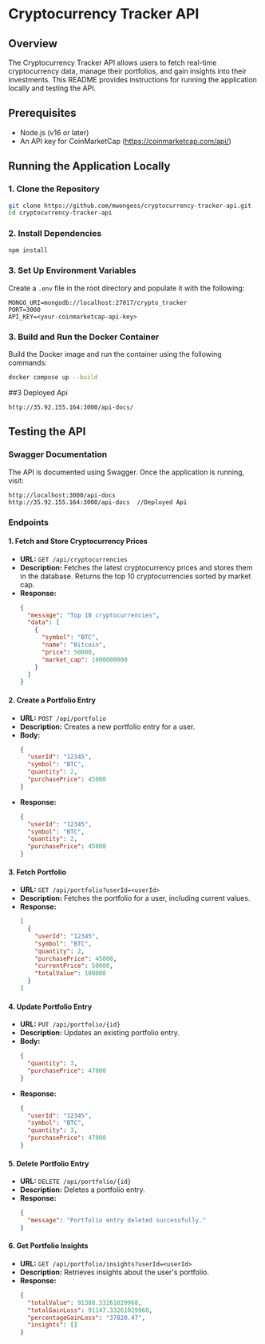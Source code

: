 # Cryptocurrency Tracker API

## Overview
The Cryptocurrency Tracker API allows users to fetch real-time cryptocurrency data, manage their portfolios, and gain insights into their investments. This README provides instructions for running the application locally and testing the API.

## Prerequisites
- Node.js (v16 or later)
- An API key for CoinMarketCap (https://coinmarketcap.com/api/)

## Running the Application Locally

### 1. Clone the Repository
```bash
git clone https://github.com/mwongess/cryptocurrency-tracker-api.git
cd cryptocurrency-tracker-api
```

### 2. Install Dependencies
```bash
npm install
```

### 3. Set Up Environment Variables
Create a `.env` file in the root directory and populate it with the following:
```env
MONGO_URI=mongodb://localhost:27017/crypto_tracker
PORT=3000
API_KEY=<your-coinmarketcap-api-key>
```


### 3. Build and Run the Docker Container
Build the Docker image and run the container using the following commands:

```bash
docker compose up --build
```

##3 Deployed Api
```
http://35.92.155.164:3000/api-docs/
```
## Testing the API

### Swagger Documentation
The API is documented using Swagger. Once the application is running, visit:
```
http://localhost:3000/api-docs 
http://35.92.155.164:3000/api-docs  //Deployed Api

```

### Endpoints

#### 1. Fetch and Store Cryptocurrency Prices
- **URL:** `GET /api/cryptocurrencies`
- **Description:** Fetches the latest cryptocurrency prices and stores them in the database. Returns the top 10 cryptocurrencies sorted by market cap.
- **Response:**
  ```json
  {
    "message": "Top 10 cryptocurrencies",
    "data": [
      {
        "symbol": "BTC",
        "name": "Bitcoin",
        "price": 50000,
        "market_cap": 1000000000
      }
    ]
  }
  ```

#### 2. Create a Portfolio Entry
- **URL:** `POST /api/portfolio`
- **Description:** Creates a new portfolio entry for a user.
- **Body:**
  ```json
  {
    "userId": "12345",
    "symbol": "BTC",
    "quantity": 2,
    "purchasePrice": 45000
  }
  ```
- **Response:**
  ```json
  {
    "userId": "12345",
    "symbol": "BTC",
    "quantity": 2,
    "purchasePrice": 45000
  }
  ```

#### 3. Fetch Portfolio
- **URL:** `GET /api/portfolio?userId=<userId>`
- **Description:** Fetches the portfolio for a user, including current values.
- **Response:**
  ```json
  [
    {
      "userId": "12345",
      "symbol": "BTC",
      "quantity": 2,
      "purchasePrice": 45000,
      "currentPrice": 50000,
      "totalValue": 100000
    }
  ]
  ```

#### 4. Update Portfolio Entry
- **URL:** `PUT /api/portfolio/{id}`
- **Description:** Updates an existing portfolio entry.
- **Body:**
  ```json
  {
    "quantity": 3,
    "purchasePrice": 47000
  }
  ```
- **Response:**
  ```json
  {
    "userId": "12345",
    "symbol": "BTC",
    "quantity": 3,
    "purchasePrice": 47000
  }
  ```

#### 5. Delete Portfolio Entry
- **URL:** `DELETE /api/portfolio/{id}`
- **Description:** Deletes a portfolio entry.
- **Response:**
  ```json
  {
    "message": "Portfolio entry deleted successfully."
  }
  ```

#### 6. Get Portfolio Insights
- **URL:** `GET /api/portfolio/insights?userId=<userId>`
- **Description:** Retrieves insights about the user's portfolio.
- **Response:**
  ```json
  {
    "totalValue": 91388.33261029968,
    "totalGainLoss": 91147.33261029968,
    "percentageGainLoss": "37820.47",
    "insights": []
  }
  ```

